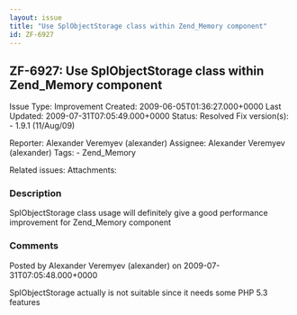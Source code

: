 ```yaml
---
layout: issue
title: "Use SplObjectStorage class within Zend_Memory component"
id: ZF-6927
---
```


ZF-6927: Use SplObjectStorage class within Zend\_Memory component
-----------------------------------------------------------------

 Issue Type: Improvement Created: 2009-06-05T01:36:27.000+0000 Last Updated: 2009-07-31T07:05:49.000+0000 Status: Resolved Fix version(s): - 1.9.1 (11/Aug/09)
 
 Reporter:  Alexander Veremyev (alexander)  Assignee:  Alexander Veremyev (alexander)  Tags: - Zend\_Memory
 
 Related issues: 
 Attachments: 
### Description

SplObjectStorage class usage will definitely give a good performance improvement for Zend\_Memory component

 

 

### Comments

Posted by Alexander Veremyev (alexander) on 2009-07-31T07:05:48.000+0000

SplObjectStorage actually is not suitable since it needs some PHP 5.3 features

 

 